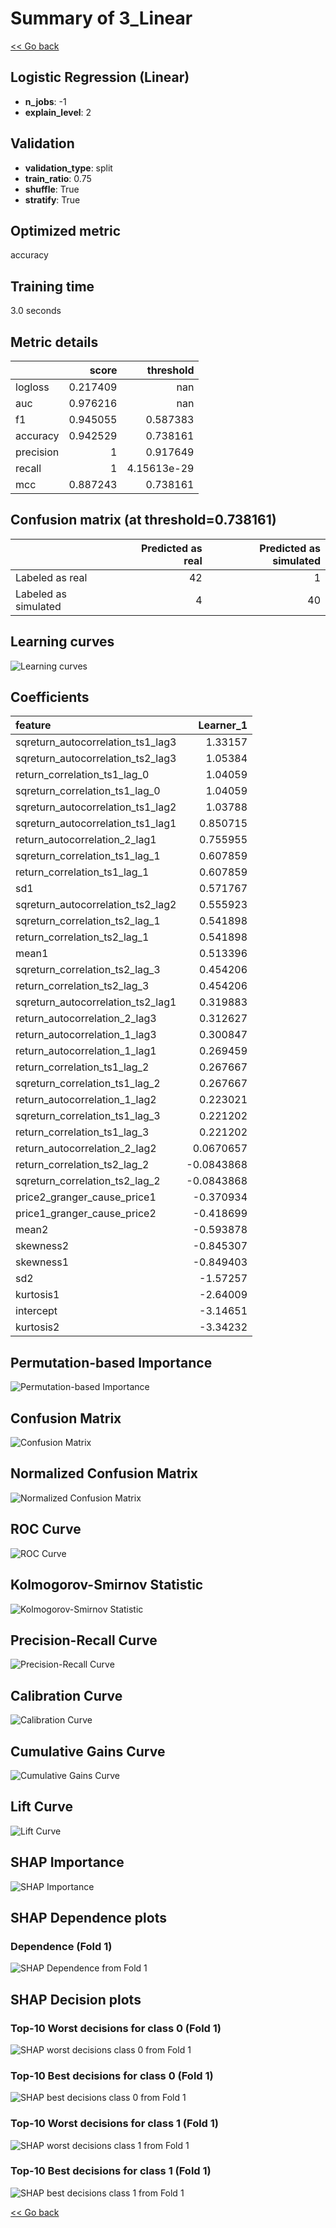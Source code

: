 # Summary of 3_Linear

[<< Go back](../README.md)


## Logistic Regression (Linear)
- **n_jobs**: -1
- **explain_level**: 2

## Validation
 - **validation_type**: split
 - **train_ratio**: 0.75
 - **shuffle**: True
 - **stratify**: True

## Optimized metric
accuracy

## Training time

3.0 seconds

## Metric details
|           |    score |     threshold |
|:----------|---------:|--------------:|
| logloss   | 0.217409 | nan           |
| auc       | 0.976216 | nan           |
| f1        | 0.945055 |   0.587383    |
| accuracy  | 0.942529 |   0.738161    |
| precision | 1        |   0.917649    |
| recall    | 1        |   4.15613e-29 |
| mcc       | 0.887243 |   0.738161    |


## Confusion matrix (at threshold=0.738161)
|                      |   Predicted as real |   Predicted as simulated |
|:---------------------|--------------------:|-------------------------:|
| Labeled as real      |                  42 |                        1 |
| Labeled as simulated |                   4 |                       40 |

## Learning curves
![Learning curves](learning_curves.png)

## Coefficients
| feature                           |   Learner_1 |
|:----------------------------------|------------:|
| sqreturn_autocorrelation_ts1_lag3 |   1.33157   |
| sqreturn_autocorrelation_ts2_lag3 |   1.05384   |
| return_correlation_ts1_lag_0      |   1.04059   |
| sqreturn_correlation_ts1_lag_0    |   1.04059   |
| sqreturn_autocorrelation_ts1_lag2 |   1.03788   |
| sqreturn_autocorrelation_ts1_lag1 |   0.850715  |
| return_autocorrelation_2_lag1     |   0.755955  |
| sqreturn_correlation_ts1_lag_1    |   0.607859  |
| return_correlation_ts1_lag_1      |   0.607859  |
| sd1                               |   0.571767  |
| sqreturn_autocorrelation_ts2_lag2 |   0.555923  |
| sqreturn_correlation_ts2_lag_1    |   0.541898  |
| return_correlation_ts2_lag_1      |   0.541898  |
| mean1                             |   0.513396  |
| sqreturn_correlation_ts2_lag_3    |   0.454206  |
| return_correlation_ts2_lag_3      |   0.454206  |
| sqreturn_autocorrelation_ts2_lag1 |   0.319883  |
| return_autocorrelation_2_lag3     |   0.312627  |
| return_autocorrelation_1_lag3     |   0.300847  |
| return_autocorrelation_1_lag1     |   0.269459  |
| return_correlation_ts1_lag_2      |   0.267667  |
| sqreturn_correlation_ts1_lag_2    |   0.267667  |
| return_autocorrelation_1_lag2     |   0.223021  |
| sqreturn_correlation_ts1_lag_3    |   0.221202  |
| return_correlation_ts1_lag_3      |   0.221202  |
| return_autocorrelation_2_lag2     |   0.0670657 |
| return_correlation_ts2_lag_2      |  -0.0843868 |
| sqreturn_correlation_ts2_lag_2    |  -0.0843868 |
| price2_granger_cause_price1       |  -0.370934  |
| price1_granger_cause_price2       |  -0.418699  |
| mean2                             |  -0.593878  |
| skewness2                         |  -0.845307  |
| skewness1                         |  -0.849403  |
| sd2                               |  -1.57257   |
| kurtosis1                         |  -2.64009   |
| intercept                         |  -3.14651   |
| kurtosis2                         |  -3.34232   |


## Permutation-based Importance
![Permutation-based Importance](permutation_importance.png)
## Confusion Matrix

![Confusion Matrix](confusion_matrix.png)


## Normalized Confusion Matrix

![Normalized Confusion Matrix](confusion_matrix_normalized.png)


## ROC Curve

![ROC Curve](roc_curve.png)


## Kolmogorov-Smirnov Statistic

![Kolmogorov-Smirnov Statistic](ks_statistic.png)


## Precision-Recall Curve

![Precision-Recall Curve](precision_recall_curve.png)


## Calibration Curve

![Calibration Curve](calibration_curve_curve.png)


## Cumulative Gains Curve

![Cumulative Gains Curve](cumulative_gains_curve.png)


## Lift Curve

![Lift Curve](lift_curve.png)



## SHAP Importance
![SHAP Importance](shap_importance.png)

## SHAP Dependence plots

### Dependence (Fold 1)
![SHAP Dependence from Fold 1](learner_fold_0_shap_dependence.png)

## SHAP Decision plots

### Top-10 Worst decisions for class 0 (Fold 1)
![SHAP worst decisions class 0 from Fold 1](learner_fold_0_shap_class_0_worst_decisions.png)
### Top-10 Best decisions for class 0 (Fold 1)
![SHAP best decisions class 0 from Fold 1](learner_fold_0_shap_class_0_best_decisions.png)
### Top-10 Worst decisions for class 1 (Fold 1)
![SHAP worst decisions class 1 from Fold 1](learner_fold_0_shap_class_1_worst_decisions.png)
### Top-10 Best decisions for class 1 (Fold 1)
![SHAP best decisions class 1 from Fold 1](learner_fold_0_shap_class_1_best_decisions.png)

[<< Go back](../README.md)
